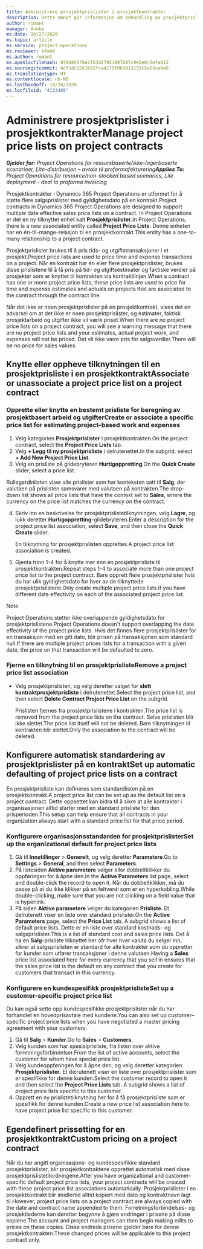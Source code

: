 ```yaml
---
title: Administrere prosjektprislister i prosjektkontrakter
description: Dette emnet gir informasjon om behandling av prosjektprislister på prosjektkontrakter.
author: rumant
manager: Annbe
ms.date: 10/27/2020
ms.topic: article
ms.service: project-operations
ms.reviewer: kfend
ms.author: rumant
ms.openlocfilehash: 030684576e1f53d27921907b07c9e5e0c5efe612
ms.sourcegitcommit: 4cf1dc1561b92fca4175f0b3813133c5e63ce8e6
ms.translationtype: HT
ms.contentlocale: nb-NO
ms.lasthandoff: 10/28/2020
ms.locfileid: "4133405"
---
```

# <a name="manage-project-price-lists-on-project-contracts"></a><span data-ttu-id="daa87-103">Administrere prosjektprislister i prosjektkontrakter</span><span class="sxs-lookup"><span data-stu-id="daa87-103">Manage project price lists on project contracts</span></span>

<span data-ttu-id="daa87-104">_**Gjelder for:** Project Operations for ressursbaserte/ikke-lagerbaserte scenarioer, Lite-distribusjon – avtale til proformafakturering_</span><span class="sxs-lookup"><span data-stu-id="daa87-104">_**Applies To:** Project Operations for resource/non-stocked based scenarios, Lite deployment - deal to proforma invoicing_</span></span>

<span data-ttu-id="daa87-105">Prosjektkontrakter i Dynamics 365 Project Operations er utformet for å støtte flere salgsprislister med gyldighetsdato på en kontrakt.</span><span class="sxs-lookup"><span data-stu-id="daa87-105">Project contracts in Dynamics 365 Project Operations are designed to support multiple date effective sales price lists on a contract.</span></span> <span data-ttu-id="daa87-106">In Project Operations er det en ny tilknyttet enhet kalt **Prosjektprislister**.</span><span class="sxs-lookup"><span data-stu-id="daa87-106">In Project Operations, there is a new associated entity called **Project Price Lists**.</span></span> <span data-ttu-id="daa87-107">Denne enheten har en én-til-mange-relasjon til en prosjektkontrakt.</span><span class="sxs-lookup"><span data-stu-id="daa87-107">This entity has a one-to-many relationship to a project contract.</span></span>

<span data-ttu-id="daa87-108">Prosjektprislister brukes til å pris tids- og utgiftstransaksjoner i et prosjekt.</span><span class="sxs-lookup"><span data-stu-id="daa87-108">Project price lists are used to price time and expense transactions on a project.</span></span> <span data-ttu-id="daa87-109">Når en kontrakt har én eller flere prosjektprislister, brukes disse prislistene til å få pris på tid- og utgiftsestimater og faktiske verdier på prosjekter som er knyttet til kontrakten via kontraktlinjen.</span><span class="sxs-lookup"><span data-stu-id="daa87-109">When a contract has one or more project price lists, these price lists are used to price for time and expense estimates and actuals on projects that are associated to the contract through the contract line.</span></span>

<span data-ttu-id="daa87-110">Når det ikke er noen prosjektprislister på en prosjektkontrakt, vises det en advarsel om at det ikke er noen prosjektprislister, og estimater, faktisk prosjektarbeid og utgifter ikke vil være priset.</span><span class="sxs-lookup"><span data-stu-id="daa87-110">When there are no project price lists on a project contract, you will see a warning message that there are no project price lists and your estimates, actual project work, and expenses will not be priced.</span></span> <span data-ttu-id="daa87-111">Det vil ikke være pris for salgsverdier.</span><span class="sxs-lookup"><span data-stu-id="daa87-111">There will be no price for sales values.</span></span>

## <a name="associate-or-unassociate-a-project-price-list-on-a-project-contract"></a><span data-ttu-id="daa87-112">Knytte eller oppheve tilknytningen til en prosjektprisliste i en prosjektkontrakt</span><span class="sxs-lookup"><span data-stu-id="daa87-112">Associate or unassociate a project price list on a project contract</span></span>

### <a name="create-or-associate-a-specific-price-list-for-estimating-project-based-work-and-expenses"></a><span data-ttu-id="daa87-113">Opprette eller knytte en bestemt prisliste for beregning av prosjektbasert arbeid og utgifter</span><span class="sxs-lookup"><span data-stu-id="daa87-113">Create or associate a specific price list for estimating project-based work and expenses</span></span>

1. <span data-ttu-id="daa87-114">Velg kategorien **Prosjektprislister** i prosjektkontrakten.</span><span class="sxs-lookup"><span data-stu-id="daa87-114">On the project contract, select the **Project Price Lists** tab.</span></span>
2. <span data-ttu-id="daa87-115">Velg **+ Legg til ny prosjektprisliste** i delrutenettet.</span><span class="sxs-lookup"><span data-stu-id="daa87-115">In the subgrid, select **+ Add New Project Price List**.</span></span>
3. <span data-ttu-id="daa87-116">Velg en prisliste på glidebryteren **Hurtigoppretting**.</span><span class="sxs-lookup"><span data-stu-id="daa87-116">On the **Quick Create** slider, select a price list.</span></span> 

  <span data-ttu-id="daa87-117">Rullegardinlisten viser alle prislister som har konteksten satt til **Salg**, der valutaen på prislisten samsvarer med valutaen på kontrakten.</span><span class="sxs-lookup"><span data-stu-id="daa87-117">The drop-down list shows all price lists that have the context set to **Sales**, where the currency on the price list matches the currency on the contract.</span></span>
  
4. <span data-ttu-id="daa87-118">Skriv inn en beskrivelse for prosjektprislistetilknytningen, velg **Lagre**, og lukk deretter **Hurtigoppretting**-glidebryteren.</span><span class="sxs-lookup"><span data-stu-id="daa87-118">Enter a description for the project price list association, select **Save**, and then close the **Quick Create** slider.</span></span>

   <span data-ttu-id="daa87-119">En tilknytning for prosjektprislisten opprettes.</span><span class="sxs-lookup"><span data-stu-id="daa87-119">A project price list association is created.</span></span>
   
5. <span data-ttu-id="daa87-120">Gjenta trinn 1–4 for å knytte mer enn én prosjektprisliste til prosjektkontrakten.</span><span class="sxs-lookup"><span data-stu-id="daa87-120">Repeat steps 1-4 to associate more than one project price list to the project contract.</span></span> <span data-ttu-id="daa87-121">Bare opprett flere prosjektprislister hvis du har ulik gyldighetsdato for hver av de tilknyttede prosjektprislistene.</span><span class="sxs-lookup"><span data-stu-id="daa87-121">Only create multiple project price lists if you have different date effectivity on each of the associated project price list.</span></span>

> [!NOTE]
> <span data-ttu-id="daa87-122">Project Operations støtter ikke overlappende gyldighetsdato for prosjektprislistene.</span><span class="sxs-lookup"><span data-stu-id="daa87-122">Project Operations doesn't support overlapping the date effectivity of the project price lists.</span></span> <span data-ttu-id="daa87-123">Hvis det finnes flere prosjektprislister for en transaksjon med en gitt dato, blir prisen på transaksjonen som standard null.</span><span class="sxs-lookup"><span data-stu-id="daa87-123">If there are multiple project prices lists for a transaction with a given date, the price on that transaction will be defaulted to zero.</span></span>

### <a name="remove-a-project-price-list-association"></a><span data-ttu-id="daa87-124">Fjerne en tilknytning til en prosjektprisliste</span><span class="sxs-lookup"><span data-stu-id="daa87-124">Remove a project price list association</span></span>

- <span data-ttu-id="daa87-125">Velg prosjektprislisten, og velg deretter valget for **slett kontraktprosjektprisliste** i delrutenettet.</span><span class="sxs-lookup"><span data-stu-id="daa87-125">Select the project price list, and then select **Delete Contract Project Price List** on the subgrid.</span></span> 

  <span data-ttu-id="daa87-126">Prislisten fjernes fra prosjektprislistene i kontrakten.</span><span class="sxs-lookup"><span data-stu-id="daa87-126">The price list is removed from the project price lists on the contract.</span></span> <span data-ttu-id="daa87-127">Selve prislisten blir ikke slettet.</span><span class="sxs-lookup"><span data-stu-id="daa87-127">The price list itself will not be deleted.</span></span> <span data-ttu-id="daa87-128">Bare tilknytningen til kontrakten blir slettet.</span><span class="sxs-lookup"><span data-stu-id="daa87-128">Only the association to the contract will be deleted.</span></span>

## <a name="set-up-automatic-defaulting-of-project-price-lists-on-a-contract"></a><span data-ttu-id="daa87-129">Konfigurere automatisk standardering av prosjektprislister på en kontrakt</span><span class="sxs-lookup"><span data-stu-id="daa87-129">Set up automatic defaulting of project price lists on a contract</span></span>

<span data-ttu-id="daa87-130">En prosjektprisliste kan defineres som standardlisten på en prosjektkontrakt.</span><span class="sxs-lookup"><span data-stu-id="daa87-130">A project price list can be set up as the default list on a project contract.</span></span> <span data-ttu-id="daa87-131">Dette oppsettet kan bidra til å sikre at alle kontrakter i organisasjonen alltid starter med en standard prisliste for den prisperioden.</span><span class="sxs-lookup"><span data-stu-id="daa87-131">This setup can help ensure that all contracts in your organization always start with a standard price list for that price period.</span></span>

### <a name="set-up-the-organizational-default-for-project-price-lists"></a><span data-ttu-id="daa87-132">Konfigurere organisasjonsstandarden for prosjektprislister</span><span class="sxs-lookup"><span data-stu-id="daa87-132">Set up the organizational default for project price lists</span></span>

1. <span data-ttu-id="daa87-133">Gå til **Innstillinger** > **Generelt**, og velg deretter **Parametere**.</span><span class="sxs-lookup"><span data-stu-id="daa87-133">Go to **Settings** > **General**, and then select **Parameters**.</span></span>
2. <span data-ttu-id="daa87-134">På listesiden **Aktive parametere** velger eller dobbeltklikker du oppføringen for å åpne den.</span><span class="sxs-lookup"><span data-stu-id="daa87-134">In the **Active Parameters** list page, select and double-click the record to open it.</span></span> <span data-ttu-id="daa87-135">Når du dobbeltklikker, må du passe på at du ikke klikker på en feltverdi som er en hyperkobling.</span><span class="sxs-lookup"><span data-stu-id="daa87-135">While double–clicking, make sure that you are not clicking on a field value that is hyperlink.</span></span> 
3. <span data-ttu-id="daa87-136">På siden **Aktive parametere** velger du kategorien **Prisliste**. Et delrutenett viser en liste over standard prislister.</span><span class="sxs-lookup"><span data-stu-id="daa87-136">On the **Active Parameters** page, select the **Price List** tab. A subgrid shows a list of default price lists.</span></span> <span data-ttu-id="daa87-137">Dette er en liste over standard kostnads- og salgsprislister.</span><span class="sxs-lookup"><span data-stu-id="daa87-137">This is a list of standard cost and sales price lists.</span></span> <span data-ttu-id="daa87-138">Det å ha en **Salg**-prisliste tilknyttet her ofr hver hver valuta du selger inn, sikrer at salgsprislisten er standard for alle kontrakter som du oppretter for kunder som utfører transaksjoner i denne valutaen.</span><span class="sxs-lookup"><span data-stu-id="daa87-138">Having a **Sales** price list associated here for every currency that you sell in ensures that the sales price list is the default on any contract that you create for customers that transact in this currency.</span></span>

### <a name="set-up-a-customer-specific-project-price-list"></a><span data-ttu-id="daa87-139">Konfigurere en kundespesifikk prosjektprisliste</span><span class="sxs-lookup"><span data-stu-id="daa87-139">Set up a customer-specific project price list</span></span>

<span data-ttu-id="daa87-140">Du kan også sette opp kundespesifikke prosjektprislister når du har forhandlet en hovedprisavtale med kundene.</span><span class="sxs-lookup"><span data-stu-id="daa87-140">You can also set up customer–specific project price lists when you have negotiated a master pricing agreement with your customers.</span></span>

1. <span data-ttu-id="daa87-141">Gå til **Salg** > **Kunder**.</span><span class="sxs-lookup"><span data-stu-id="daa87-141">Go to **Sales** > **Customers**.</span></span>
2. <span data-ttu-id="daa87-142">Velg kunden som har spesialprisliste, fra listen over aktive forretningsforbindelser.</span><span class="sxs-lookup"><span data-stu-id="daa87-142">From the list of active accounts, select the customer for whom have special price list.</span></span>
3. <span data-ttu-id="daa87-143">Velg kundeoppføringen for å åpne den, og velg deretter kategorien **Prosjektprislister**. Et delrutenett viser en liste over prosjektprislister som er spesifikke for denne kunden.</span><span class="sxs-lookup"><span data-stu-id="daa87-143">Select the customer record to open it and then select the **Project Price Lists** tab. A subgrid shows a list of project price lists specific to this customer.</span></span> 
4. <span data-ttu-id="daa87-144">Opprett en ny prislistetilknytning her for å få prosjektprisliste som er spesifikk for denne kunden.</span><span class="sxs-lookup"><span data-stu-id="daa87-144">Create a new price list association here to have project price list specific to this customer.</span></span>

## <a name="custom-pricing-on-a-project-contract"></a><span data-ttu-id="daa87-145">Egendefinert prissetting for en prosjektkontrakt</span><span class="sxs-lookup"><span data-stu-id="daa87-145">Custom pricing on a project contract</span></span>

<span data-ttu-id="daa87-146">Når du har angitt organisasjons- og kundespesifikke standard prosjektprislister, blir prosjektkontraktene opprettet automatisk med disse prosjektprislistetilordningene.</span><span class="sxs-lookup"><span data-stu-id="daa87-146">After you have organizational and customer-specific default project price lists, your project contracts will be created with these project price list associations automatically.</span></span> <span data-ttu-id="daa87-147">Prosjektprislister i en prosjektkontrakt blir imidlertid alltid kopiert med dato og kontraktnavn lagt til.</span><span class="sxs-lookup"><span data-stu-id="daa87-147">However, project price lists on a project contract are always copied with the date and contract name appended to them.</span></span> <span data-ttu-id="daa87-148">Forretningsforbindelses- og prosjektlederne kan deretter begynne å gjøre endringer i prisene på disse kopiene.</span><span class="sxs-lookup"><span data-stu-id="daa87-148">The account and project managers can then begin making edits to prices on these copies.</span></span> <span data-ttu-id="daa87-149">Disse endrede prisene gjelder bare for denne prosjektkontrakten.</span><span class="sxs-lookup"><span data-stu-id="daa87-149">These changed prices will be applicable to this project contract only.</span></span>
